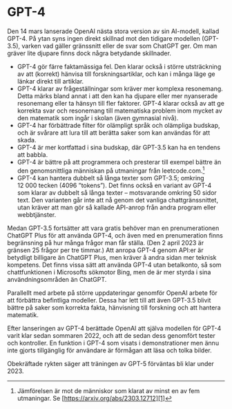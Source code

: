 # GPT-4

Den 14 mars lanserade OpenAI nästa stora version av sin AI-modell, kallad GPT-4. På ytan syns ingen direkt skillnad mot den tidigare modellen (GPT-3.5), varken vad gäller gränssnitt eller de svar som ChatGPT ger. Om man gräver lite djupare finns dock några betydande skillnader.

* GPT-4 gör färre faktamässiga fel. Den klarar också i större utsträckning av att (korrekt) hänvisa till forskningsartiklar, och kan i många läge ge länkar direkt till artiklar.
* GPT-4 klarar av frågeställningar som kräver mer komplexa resonemang. Detta märks bland annat i att den kan ha djupare eller mer nyanserade resonemang eller ta hänsyn till fler faktorer. GPT-4 klarar också av att ge korrekta svar och resonemang till matematiska problem inom mycket av den matematik som ingår i skolan (även gymnasial nivå).
* GPT-4 har förbättrade filter för olämpligt språk och olämpliga budskap, och är svårare att lura till att berätta saker som kan användas för att skada.
* GPT-4 är mer kortfattad i sina budskap, där GPT-3.5 kan ha en tendens att babbla.
* GPT-4 är bättre på att programmera och presterar till exempel bättre än den genomsnittliga människan på utmaningar från leetcode.com.[^1]
* GPT-4 kan hantera dubbelt så långa texter som GPT-3.5; omkring 12 000 tecken (4096 ”tokens”). Det finns också en variant av GPT-4 som klarar av dubbelt så långa texter – motsvarande omkring 50 sidor text. Den varianten går inte att nå genom det vanliga chattgränssnittet, utan kräver att man gör så kallade API-anrop från andra program eller webbtjänster.

Medan GPT-3.5 fortsätter att vara gratis behöver man en prenumerationen ChatGPT Plus för att använda GPT-4, och även med en prenumeration finns begränsning på hur många frågor man får ställa. (Den 2 april 2023 är gränsen 25 frågor per tre timmar.) Att anropa GPT-4 genom API:er är betydligt billigare än ChatGPT Plus, men kräver å andra sidan mer teknisk kompetens. Det finns vissa sätt att använda GPT-4 utan betalkonto, så som chattfunktionen i Microsofts sökmotor Bing, men de är mer styrda i sina användningsområden än ChatGPT.

Parallellt med arbete på större uppdateringar genomför OpenAI arbete för att förbättra befintliga modeller. Dessa har lett till att även GPT-3.5 blivit bättre på saker som korrekta fakta, hänvisning till forskning och att hantera matematik.

Efter lanseringen av GPT-4 berättade OpenAI att själva modellen för GPT-4 varit klar sedan sommaren 2022, och att de sedan dess genomfört tester och kontroller. En funktion i GPT-4 som visats i demonstrationer men ännu inte gjorts tillgänglig för användare är förmågan att läsa och tolka bilder.

Obekräftade rykten säger att träningen av GPT-5 förväntas bli klar under 2023.

[^1]:	Jämförelsen är mot de människor som klarat av minst en av fem utmaningar. Se [https://arxiv.org/abs/2303.12712][1]

[1]:	https://arxiv.org/abs/2303.12712